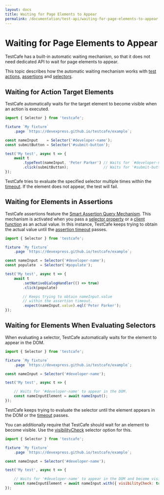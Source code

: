 ```yaml
---
layout: docs
title: Waiting for Page Elements to Appear
permalink: /documentation/test-api/waiting-for-page-elements-to-appear.html
---
```

# Waiting for Page Elements to Appear

TestCafe has a built-in automatic waiting mechanism, so that it does not need dedicated API to wait for page elements to appear.

This topic describes how the automatic waiting mechanism works with [test actions](actions/index.md),
[assertions](assertions/index.md) and [selectors](selecting-page-elements/selectors.md).

## Waiting for Action Target Elements

TestCafe automatically waits for the target element to become visible when an action is executed.

```js
import { Selector } from 'testcafe';

fixture `My fixture`
    .page `https://devexpress.github.io/testcafe/example`;

const nameInput    = Selector('#developer-name');
const submitButton = Selector('#submit-button');

test('My test', async t => {
    await t
        .typeText(nameInput, 'Peter Parker') // Waits for `#developer-name`
        .click(submitButton);                // Waits for '#submit-button'
});
```

TestCafe tries to evaluate the specified selector multiple times within the [timeout](selecting-page-elements/selectors.md#selector-timeout).
If the element does not appear, the test will fail.

## Waiting for Elements in Assertions

TestCafe assertions feature the [Smart Assertion Query Mechanism](assertions/index.md#smart-assertion-query-mechanism).
This mechanism is activated when you pass a [selector property](selecting-page-elements/selectors.md#obtain-element-state)
or a [client function](obtaining-data-from-the-client.md) as an actual value. In this instance, TestCafe keeps trying to obtain the actual
value until the [assertion timeout](assertions/index.md#optionstimeout) passes.

```js
import { Selector } from 'testcafe';

fixture `My fixture`
    .page `https://devexpress.github.io/testcafe/example`;

const nameInput = Selector('#developer-name');
const populate  = Selector('#populate');

test('My test', async t => {
    await t
        .setNativeDialogHandler(() => true)
        .click(populate)

        // Keeps trying to obtain nameInput.value
        // within the assertion timeout.
        .expect(nameInput.value).eql('Peter Parker');
});
```

## Waiting for Elements When Evaluating Selectors

When evaluating a selector, TestCafe automatically waits for the element to appear in the DOM.

```js
import { Selector } from 'testcafe';

fixture `My fixture`
    .page `https://devexpress.github.io/testcafe/example`;

const nameInput = Selector('#developer-name');

test('My test', async t => {

    // Waits for '#developer-name' to appear in the DOM.
    const nameInputElement = await nameInput();
});
```

TestCafe keeps trying to evaluate the selector until the element appears in the DOM or the [timeout](selecting-page-elements/selectors.md#selector-timeout) passes.

You can additionally require that TestCafe should wait for an element to become visible.
Use the [visibilityCheck](selecting-page-elements/selector-options.md#optionsvisibilitycheck) selector option for this.

```js
import { Selector } from 'testcafe';

fixture `My fixture`
    .page `https://devexpress.github.io/testcafe/example`;

const nameInput = Selector('#developer-name');

test('My test', async t => {

    // Waits for '#developer-name' to appear in the DOM and become visible.
    const nameInputElement = await nameInput.with({ visibilityCheck: true })();
});
```